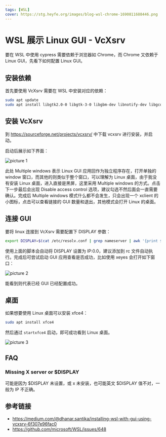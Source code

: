 ```yaml
---
tags: [WSL]
cover: https://stg.heyfe.org/images/blog-wsl-chrome-1690811688446.png
---
```


# WSL 展示 Linux GUI - VcXsrv

要在 WSL 中使用 cypress 需要依赖于浏览器如 Chrome，而 Chrome 又依赖于 Linux GUI，先看下如何配置 Linux GUI。

## 安装依赖

首先要使用 VcXsrv 需要在 WSL 中安装对应的依赖：

```bash
sudo apt update
sudo apt install libgtk2.0-0 libgtk-3-0 libgbm-dev libnotify-dev libgconf-2-4 libnss3 libxss1 libasound2 libxtst6 xauth xvfb
```

## 安装 VcXsrv

到 https://sourceforge.net/projects/vcxsrv/ 中下载 vcxsrv 进行安装，并启动。

启动后展示如下界面：

![picture 1](https://stg.heyfe.org/images/blog-wsl-vcxsrv-68.png)

此处 Multiple windows 表示 Linux GUI 应用回作为独立程序存在，打开单独的 window 窗口，而其他的则类似于整个窗口，可以理解为 Linux 桌面，由于我没有安装 Linux 桌面，进入直接是黑屏，这里采用 Multiple windows 的方式。点击下一步最后会出现 Disable access control 选项，建议勾选不然后面会一直需要确认。完成后 Multiple windows 模式什么都不会发生，只会出现一个 xclient 的小图标，点击可以查看链接的 GUI 数量和退出，其他模式会打开 Linux 的桌面。

## 连接 GUI

要将 linux 连接到 VcXsrv 需要配置下 DISPLAY 参数：

```bash
export DISPLAY=$(cat /etc/resolv.conf | grep nameserver | awk '{print $2; exit;}'):0.0
```

使用上面的脚本会自动将 DISPLAY 设置为 IP:0.0，建议添加到 rc 文件自动执行。完成后可尝试启动 GUI 应用查看是否成功，比如使用 xeyes 会打开如下窗口：

![picture 2](https://stg.heyfe.org/images/blog-wsl-vcxsrv-77.png)

能看到则代表已经 GUI 已经配置成功。

## 桌面

如果想要使用 Linux 桌面可以安装 xfce4：

```bash
sudo apt install xfce4
```

然后通过 `startxfce4` 启动，即可成功看到 Linux 桌面。

![picture 3](https://stg.heyfe.org/images/blog-wsl-vcxsrv-24.png)

## FAQ

### Missing X server or $DISPLAY

可能是因为 $DISPLAY 未设置，或 x 未安装，也可能英文 $DISPLAY 值不对，一般为 IP 不正确。

## 参考链接

-   https://medium.com/@dhanar.santika/installing-wsl-with-gui-using-vcxsrv-6f307e96fac0
-   https://github.com/microsoft/WSL/issues/648
